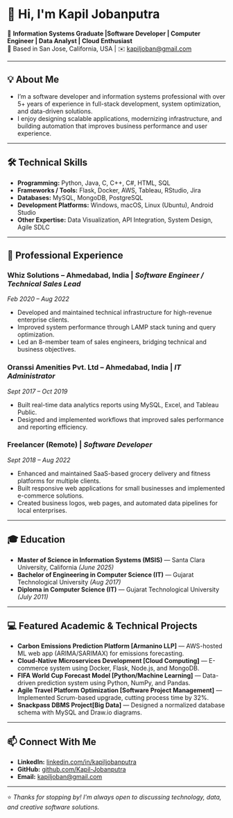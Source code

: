 # 👋 Hi, I'm Kapil Jobanputra

🚀 **Information Systems Graduate |Software Developer | Computer Engineer |  Data Analyst | Cloud Enthusiast**  
📍 Based in San Jose, California, USA | ✉️ [kapiljoban@gmail.com](mailto:kapiljoban@gmail.com)

---

## 💡 About Me
- I’m a software developer and information systems professional with over 5+ years of experience in full-stack development, system optimization, and data-driven solutions.  
- I enjoy designing scalable applications, modernizing infrastructure, and building automation that improves business performance and user experience.

---

## 🛠️ Technical Skills
- **Programming:** Python, Java, C, C++, C#, HTML, SQL  
- **Frameworks / Tools:** Flask, Docker, AWS, Tableau, RStudio, Jira  
- **Databases:** MySQL, MongoDB, PostgreSQL  
- **Development Platforms:** Windows, macOS, Linux (Ubuntu), Android Studio  
- **Other Expertise:** Data Visualization, API Integration, System Design, Agile SDLC

---

## 💼 Professional Experience

### **Whiz Solutions – Ahmedabad, India** | *Software Engineer / Technical Sales Lead*  
*Feb 2020 – Aug 2022*  
- Developed and maintained technical infrastructure for high-revenue enterprise clients.  
- Improved system performance through LAMP stack tuning and query optimization.  
- Led an 8-member team of sales engineers, bridging technical and business objectives.

### **Oranssi Amenities Pvt. Ltd – Ahmedabad, India** | *IT Administrator*  
*Sept 2017 – Oct 2019*  
- Built real-time data analytics reports using MySQL, Excel, and Tableau Public.  
- Designed and implemented workflows that improved sales performance and reporting efficiency.

### **Freelancer (Remote)** | *Software Developer*  
*Sept 2018 – Aug 2022*  
- Enhanced and maintained SaaS-based grocery delivery and fitness platforms for multiple clients.  
- Built responsive web applications for small businesses and implemented e-commerce solutions.  
- Created business logos, web pages, and automated data pipelines for local enterprises.

---

## 🎓 Education
- **Master of Science in Information Systems (MSIS)** — Santa Clara University, California *(June 2025)*  
- **Bachelor of Engineering in Computer Science (IT)** — Gujarat Technological University *(Aug 2017)*  
- **Diploma in Computer Science (IT)** — Gujarat Technological University *(July 2011)*

---

## 💻 Featured Academic & Technical Projects
- **Carbon Emissions Prediction Platform [Armanino LLP]** — AWS-hosted ML web app (ARIMA/SARIMAX) for emissions forecasting.  
- **Cloud-Native Microservices Development [Cloud Computing]** — E-commerce system using Docker, Flask, Node.js, and MongoDB.  
- **FIFA World Cup Forecast Model [Python/Machine Learning]** — Data-driven prediction system using Python, NumPy, and Pandas.  
- **Agile Travel Platform Optimization [Software Project Management]** — Implemented Scrum-based upgrade, cutting process time by 32%.  
- **Snackpass DBMS Project[Big Data]** — Designed a normalized database schema with MySQL and Draw.io diagrams.

---

## 📫 Connect With Me
- **LinkedIn:** [linkedin.com/in/kapiljobanputra](https://linkedin.com/in/kapiljobanputra)  
- **GitHub:** [github.com/Kapil-Jobanputra](https://github.com/Kapil-Jobanputra)  
- **Email:** [kapiljoban@gmail.com](mailto:kapiljoban@gmail.com)

---

⭐ *Thanks for stopping by! I'm always open to discussing technology, data, and creative software solutions.*
